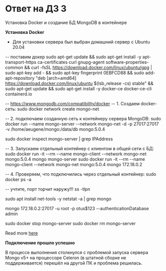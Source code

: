 # Ответ на ДЗ 3
Установка Docker и создание БД MongoDB в контейнере

**Установка Docker**
* Для установки сервера был выбран домашний сервер с Ubuntu 20.04

-- поставим докер
sudo apt-get update && sudo apt-get install -y apt-transport-https ca-certificates curl gnupg-agent software-properties-common && curl -fsSL https://download.docker.com/linux/ubuntu/gpg | sudo apt-key add - && sudo apt-key fingerprint 0EBFCD88 && sudo add-apt-repository "deb [arch=amd64] https://download.docker.com/linux/ubuntu $(lsb_release -cs) stable" && sudo apt-get update && sudo apt-get install -y docker-ce docker-ce-cli containerd.io

-- https://www.mongodb.com/compatibility/docker
-- 1. Создаем docker-сеть: 
sudo docker network create mongo-net

-- 2. подключаем созданную сеть к контейнеру сервера MongoDB:
sudo  docker run --name mongo-server --network mongo-net -d -p 27017:27017 -v /home/aeugene/mongo:/data/db mongo:5.0.4

sudo docker inspect mongo-server | grep IPAddress 

-- 3. Запускаем отдельный контейнер с клиентом в общей сети с БД: 
sudo docker run -it --rm --name mongo-client --network mongo-net mongo:5.0.4 mongo mongo-server
sudo docker run -it --rm --name mongo-client --network mongo-net mongo:5.0.4 mongo 172.18.0.2

-- 4. Проверяем, что подключились через отдельный контейнер:
sudo docker ps -a

-- учтите, порт торчит наружу!!!
ss -tlpn

sudo apt install net-tools -y
netstat -a | grep mongo

mongo 172.18.0.2:27017 -u root -p otus\$123 --authenticationDatabase admin

sudo docker stop mongo-server
sudo docker rm mongo-server

Read more [here](./lesson03.log)

**Подключение прошло успешно**

В процессе выполнения столкнулся с проблемой запуска сервера Mongo v5+ на процессоре Celeron (в штатной сборке не поддерживается) перешёл на другой ПК и проблема решилась.
